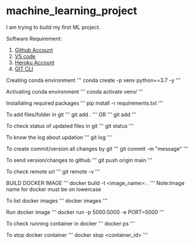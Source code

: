 # machine_learning_project
I am trying to build my first ML project.

Software Requirement:
1. [Github Account](https://github.com)
2. [VS code](https://code.visualstudio.com/download)
3. [Heroku Account](https://id.heroku.com/login)
4. [GIT CLI](https://www.git-scm.com/downloads)


Creating conda environment
'''
conda create -p venv python==3.7 -y
'''

Activating conda environment
'''
conda activate venv/
'''

Installaling required packages
'''
pip install -r requirements.txt
'''

To add files/folder in git
'''
git add .
'''
OR
'''
git add <filename>
'''

To check status of updated files in git
'''
git status
'''
 
To know the log about updation 
'''
git log
'''

To create commit/version all changes by git 
'''
git commit -m "message"
'''

To send version/changes to github
'''
git push origin main
'''

To check remote url
'''
git remote -v
'''

BUILD DOCKER IMAGE
'''
docker build -t <image_name>:<tagname> .
'''
Note:Image name for docker must be on lowercase

To list docker images
'''
docker images
'''

Run docker image
'''
docker run -p 5000:5000 -e PORT=5000 <imageid>
'''

To check running container in docker
'''
docker ps
'''

To stop docker container
'''
docker stop <container_id>
'''
